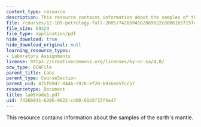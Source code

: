 ```yaml
---
content_type: resource
description: This resource contains information about the samples of the earth's mantle.
file: /courses/12-109-petrology-fall-2005/7426b94162869622cd0061b5f15f4a47_lab5nodu1.pdf
file_size: 69329
file_type: application/pdf
hide_download: true
hide_download_original: null
learning_resource_types:
- Laboratory Assignments
license: https://creativecommons.org/licenses/by-nc-sa/4.0/
ocw_type: OCWFile
parent_title: Labs
parent_type: CourseSection
parent_uid: 475f89d7-044b-5978-ef28-6936e65fcc57
resourcetype: Document
title: lab5nodu1.pdf
uid: 7426b941-6286-9622-cd00-61b5f15f4a47
---
```

This resource contains information about the samples of the earth's mantle.